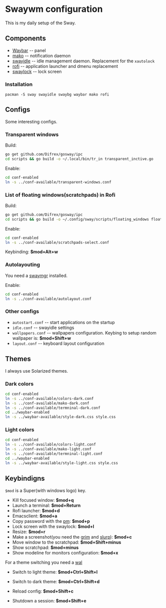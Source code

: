# Swaywm configuration

This is my daily setup of the Sway.

## Components

* [Waybar](https://github.com/Alexays/Waybar) -- panel
* [mako](https://github.com/emersion/mako) -- notification daemon
* [swayidle](https://github.com/swaywm/swayidle) -- idle management daemon. Replacement for the `xautolock`
* [rofi](https://github.com/davatorium/rofi) -- application launcher and dmenu replacement
* [swaylock](https://github.com/swaywm/swaylock) -- lock screen

### Installation

```
pacman -S sway swayidle swaybg waybar mako rofi
```

## Configs

Some interesting configs.

### Transparent windows

Build:
```sh
go get github.com/Difrex/gosway/ipc
cd scripts && go build -o ~/.local/bin/tr_in transparent_inctive.go
```

Enable:
```sh
cd conf-enabled
ln -s ../conf-available/transparent-windows.conf
```

### List of floating windows(scratchpads) in Rofi

Build:
```sh
go get github.com/Difrex/gosway/ipc
cd scripts && go build -o ~/.config/sway/scripts/floating_windows floating_windows.go
```

Enable:
```sh
cd conf-enabled
ln -s ../conf-available/scratchpads-select.conf
```

Keybinding: **$mod+Alt+w**

### Autolayouting

You need a [swaymgr](https://github.com/Difrex/swaymgr) installed.

Enable:
```sh
cd conf-enabled
ln -s ../conf-available/autolayout.conf
```

### Other configs

* `autostart.conf` -- start applications on the startup
* `idle.conf` -- swayidle settings
* `wallpapers.conf` -- wallpapers configuration. Keybing to setup random wallpaper is: **$mod+Shift+w**
* `layout.conf` -- keyboard layout configuration

## Themes

I always use Solarized themes.

### Dark colors

```sh
cd conf-enabled
ln -s ../conf-available/colors-dark.conf
ln -s ../conf-available/mako-dark.conf
ln -s ../conf-available/termninal-dark.conf
cd ../waybar-enabled
ln -s ../waybar-available/style-dark.css style.css
```

### Light colors

```sh
cd conf-enabled
ln -s ../conf-available/colors-light.conf
ln -s ../conf-available/mako-light.conf
ln -s ../conf-available/termninal-light.conf
cd ../waybar-enabled
ln -s ../waybar-available/style-light.css style.css
```

## Keybindigns

`$mod` is a Super(with windows logo) key.

* Kill focused window: **$mod+q**
* Launch a terminal: **$mod+Return**
* Rofi launcher: **$mod+d**
* Emacsclient: **$mod+a**
* Copy password with the [pm](https://github.com/himidori/pm): **$mod+p**
* Lock screen with the swaylock: **$mod+l**
* Resize: **$mod+r**
* Make a screenshot(you need the [grim](https://github.com/emersion/grim) and [slurp](https://github.com/emersion/slurp)): **$mod+c**
* Move window to the scratchpad: **$mod+Shift+minus**
* Show scratchpad: **$mod+minus**
* Show modeline for monitors configuration: **$mod+x**

For a theme switching you need a [wal](https://github.com/dylanaraps/pywal)
* Switch to light theme: **$mod+Ctrl+Shift+l**
* Switch to dark theme: **$mod+Ctrl+Shift+d**

* Reload config: **$mod+Shift+c**
* Shutdown a session: **$mod+Shift+e**
